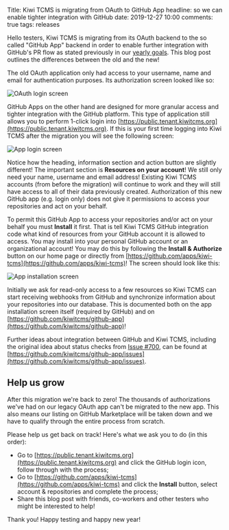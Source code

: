 Title: Kiwi TCMS is migrating from OAuth to GitHub App
headline: so we can enable tighter integration with GitHub
date: 2019-12-27 10:00
comments: true
tags: releases

Hello testers, Kiwi TCMS is migrating from its OAuth backend
to the so called "GitHub App" backend in order to enable further
integration with GitHub's PR flow as stated previously in our
[yearly goals]({filename}2019-01-10-2019-mission.markdown).
This blog post outlines the differences between the old and the new!

The old OAuth application only had access to your username, name and email
for authentication purposes. Its authorization screen looked like so:

<img src="/images/github/oauth_login.png"
    alt="OAuth login screen"
    style="float:none">


GitHub Apps on the other hand are designed for more granular access and tighter
integration with the GitHub platform. This type of application still allows you
to perform 1-click login into
[https://public.tenant.kiwitcms.org](https://public.tenant.kiwitcms.org). If this is your
first time logging into Kiwi TCMS after the migration you will see the following screen:

<img src="/images/github/app_login.png"
    alt="App login screen"
    style="float:none">

Notice how the heading, information section and action button are slightly different!
The important section is **Resources on your account**! We still only need your
name, username and email address! Existing Kiwi TCMS accounts (from before the migration)
will continue to work and they will still have access to all of their data previously
created. Authorization of this new GitHub app (e.g. login only) does not give it
permissions to access your repositories and act on your behalf.


To permit this GitHub App to access your repositories and/or act on your behalf
you must **Install** it first. That is tell Kiwi TCMS GitHub integration code
what kind of resources from your GitHub account it is allowed to access. You may
install into your personal GitHub account or an organizational account! You may
do this by following the **Install & Authorize** button on our home page or
directly from [https://github.com/apps/kiwi-tcms](https://github.com/apps/kiwi-tcms)!
The screen should look like this:

<img src="/images/github/app_installation.png"
    alt="App installation screen"
    style="float:none">

Initially we ask for read-only access to a few resources so Kiwi TCMS can start
receiving webhooks from GitHub and synchronize information about your repositories
into our database. This is documented both on the app installation screen itself
(required by GitHub) and on
[https://github.com/kiwitcms/github-app](https://github.com/kiwitcms/github-app)!

Further ideas about integration between GitHub and Kiwi TCMS, including the original
idea about status checks from [Issue #700](https://github.com/kiwitcms/Kiwi/issues/700),
can be found at
[https://github.com/kiwitcms/github-app/issues](https://github.com/kiwitcms/github-app/issues).


Help us grow
------------

After this migration we're back to zero! The thousands of authorizations we've had
on our legacy OAuth app can't be migrated to the new app. This also means our
listing on GitHub Marketplace will be taken down and we have to qualify through the
entire process from scratch.

Please help us get back on track! Here's what we ask you to do (in this order):

* Go to [https://public.tenant.kiwitcms.org](https://public.tenant.kiwitcms.org) and
  click the GitHub login icon, follow through with the process;
* Go to [https://github.com/apps/kiwi-tcms](https://github.com/apps/kiwi-tcms) and
  click the **Install** button, select account & repositories and complete the
  process;
* Share this blog post with friends, co-workers and other testers who might be
  interested to help!


Thank you! Happy testing and happy new year!

